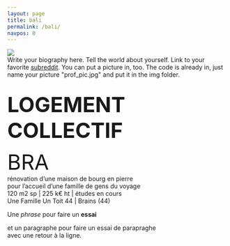 ```yaml
---
layout: page
title: bali 
permalink: /bali/
navpos: 0
---
```


<img class="col one right" src="{{site.baseurl}}/img/prof_pic.jpg">

<br/>
Write your biography here. Tell the world about yourself. Link to your favorite <a href="http://reddit.com" target="blank">subreddit</a>. You can put a picture in, too. The code is already in, just name your picture "prof_pic.jpg" and put it in the img folder. 


<br> **<FONT size="10pt"> LOGEMENT COLLECTIF</FONT>**

<FONT size="8pt"> BRA </FONT>
<br> rénovation d’une maison de bourg en pierre
<br> pour l’accueil d’une famille de gens du voyage
<br> 120 m2 sp | 225 k€ ht | études en cours
<br> Une Famille Un Toit 44 | Brains (44)


Une _phrase_ pour faire un **essai**

et un paragraphe pour faire un essai de parapraghe <br> avec une retour à la ligne.
